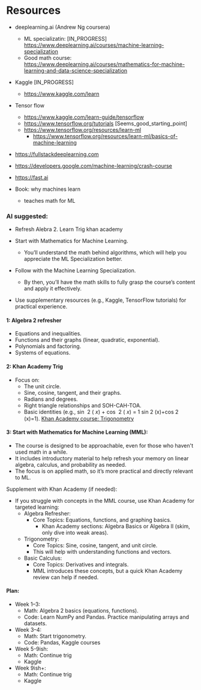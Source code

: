 # Resources
- deeplearning.ai (Andrew Ng coursera) 
    - ML specializatin: [IN_PROGRESS] https://www.deeplearning.ai/courses/machine-learning-specialization
    - Good math course: https://www.deeplearning.ai/courses/mathematics-for-machine-learning-and-data-science-specialization

- Kaggle [IN_PROGRESS]
    - https://www.kaggle.com/learn

- Tensor flow
    - https://www.kaggle.com/learn-guide/tensorflow
    - https://www.tensorflow.org/tutorials [Seems_good_starting_point]
    - https://www.tensorflow.org/resources/learn-ml
        - https://www.tensorflow.org/resources/learn-ml/basics-of-machine-learning

- https://fullstackdeeplearning.com
- https://developers.google.com/machine-learning/crash-course
- https://fast.ai


- Book: why machines learn
  - teaches math for ML

### AI suggested:
- Refresh Alebra 2. Learn Trig khan academy
- Start with Mathematics for Machine Learning.
    - You’ll understand the math behind algorithms, which will help you appreciate the ML Specialization better.

- Follow with the Machine Learning Specialization.
    - By then, you’ll have the math skills to fully grasp the course’s content and apply it effectively.

- Use supplementary resources (e.g., Kaggle, TensorFlow tutorials) for practical experience.


#### 1: Algebra 2 refresher
- Equations and inequalities.
- Functions and their graphs (linear, quadratic, exponential).
- Polynomials and factoring.
- Systems of equations.


#### 2: Khan Academy Trig
- Focus on:
    - The unit circle.
    - Sine, cosine, tangent, and their graphs.
    - Radians and degrees.
    - Right triangle relationships and SOH-CAH-TOA.
    - Basic identities (e.g., sin ⁡ 2 ( 𝑥) + cos ⁡ 2 ( 𝑥) = 1 sin 2 (x)+cos 2 (x)=1).  [Khan Academy course: Trigonometry](https://www.khanacademy.org/math/trigonometry)

#### 3: Start with Mathematics for Machine Learning (MML):
- The course is designed to be approachable, even for those who haven't used math in a while.
- It includes introductory material to help refresh your memory on linear algebra, calculus, and probability as needed.
- The focus is on applied math, so it’s more practical and directly relevant to ML.

Supplement with Khan Academy (if needed):
- If you struggle with concepts in the MML course, use Khan Academy for targeted learning:
    - Algebra Refresher:
        - Core Topics: Equations, functions, and graphing basics.
            - Khan Academy sections: Algebra Basics or Algebra II (skim, only dive into weak areas).
    - Trigonometry:
        - Core Topics: Sine, cosine, tangent, and unit circle.
        - This will help with understanding functions and vectors.
    - Basic Calculus:
        - Core Topics: Derivatives and integrals.
        - MML introduces these concepts, but a quick Khan Academy review can help if needed.



#### Plan:
- Week 1–3:
    - Math: Algebra 2 basics (equations, functions).
    - Code: Learn NumPy and Pandas. Practice manipulating arrays and datasets.
- Week 3–4:
    - Math: Start trigonometry.
    - Code: Pandas, Kaggle courses
- Week 5-9ish:
    - Math: Continue trig
    - Kaggle
- Week 9ish+:
    - Math: Continue trig
    - Kaggle
